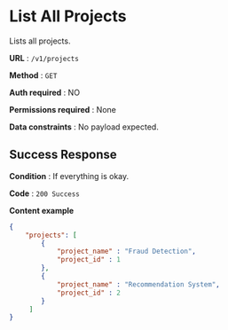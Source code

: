 # List All Projects
Lists all projects.

**URL** : `/v1/projects`

**Method** : `GET`

**Auth required** : NO

**Permissions required** : None

**Data constraints** : No payload expected.

## Success Response

**Condition** : If everything is okay.

**Code** : `200 Success`

**Content example**

```json
{
    "projects": [
	 	{
			"project_name" : "Fraud Detection",
			"project_id" : 1
		},
		{
			"project_name" : "Recommendation System",
			"project_id" : 2
		}
	 ]
}
```
